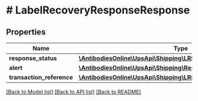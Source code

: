 # # LabelRecoveryResponseResponse

## Properties

Name | Type | Description | Notes
------------ | ------------- | ------------- | -------------
**response_status** | [**\AntibodiesOnline\UpsApi\Shipping\LRResponseResponseStatus**](LRResponseResponseStatus.md) |  |
**alert** | [**\AntibodiesOnline\UpsApi\Shipping\ResponseAlert**](ResponseAlert.md) |  | [optional]
**transaction_reference** | [**\AntibodiesOnline\UpsApi\Shipping\LRResponseTransactionReference**](LRResponseTransactionReference.md) |  | [optional]

[[Back to Model list]](../../README.md#models) [[Back to API list]](../../README.md#endpoints) [[Back to README]](../../README.md)
